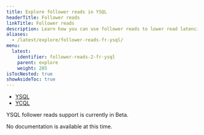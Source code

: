 ```yaml
---
title: Explore follower reads in YSQL
headerTitle: Follower reads
linkTitle: Follower reads
description: Learn how you can use follower reads to lower read latencies in local YugabyteDB clusters.
aliases:
  - /latest/explore/follower-reads-fr-ysql/
menu:
  latest:
    identifier: follower-reads-2-fr-ysql
    parent: explore
    weight: 285
isTocNested: true
showAsideToc: true
---
```


<ul class="nav nav-tabs-alt nav-tabs-yb">
  
  <li >
    <a href="../fr-ysql/" class="nav-link active">
      <i class="icon-postgres" aria-hidden="true"></i>YSQL</a>
  </li>
  
  <li >
    <a href="../fr-ycql/" class="nav-link">
      <i class="icon-cassandra" aria-hidden="true"></i>YCQL</a>
  </li>  

</ul>

YSQL follower reads support is currently in Beta. 

No documentation is available at this time.